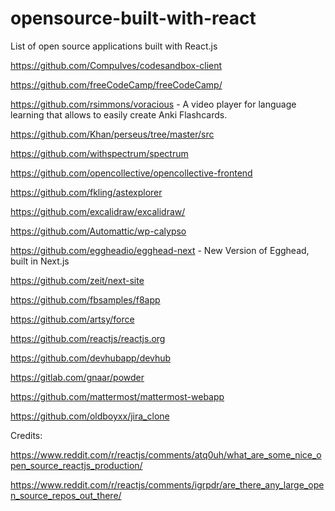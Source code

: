 # opensource-built-with-react
List of open source applications built with React.js


https://github.com/CompuIves/codesandbox-client

https://github.com/freeCodeCamp/freeCodeCamp/

https://github.com/rsimmons/voracious - A video player for language learning that allows to easily create Anki Flashcards.

https://github.com/Khan/perseus/tree/master/src

https://github.com/withspectrum/spectrum

https://github.com/opencollective/opencollective-frontend

https://github.com/fkling/astexplorer

https://github.com/excalidraw/excalidraw/

https://github.com/Automattic/wp-calypso

https://github.com/eggheadio/egghead-next - New Version of Egghead, built in Next.js

https://github.com/zeit/next-site

https://github.com/fbsamples/f8app

https://github.com/artsy/force

https://github.com/reactjs/reactjs.org 

https://github.com/devhubapp/devhub

https://gitlab.com/gnaar/powder

https://github.com/mattermost/mattermost-webapp

https://github.com/oldboyxx/jira_clone


Credits:

https://www.reddit.com/r/reactjs/comments/atq0uh/what_are_some_nice_open_source_reactjs_production/

https://www.reddit.com/r/reactjs/comments/igrpdr/are_there_any_large_open_source_repos_out_there/
